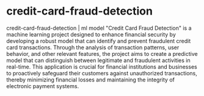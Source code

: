 # credit-card-fraud-detection
credit-card-fraud-detection | ml model
"Credit Card Fraud Detection" is a machine learning project designed to enhance financial security by developing a robust model that can identify and prevent fraudulent credit card transactions. Through the analysis of transaction patterns, user behavior, and other relevant features, the project aims to create a predictive model that can distinguish between legitimate and fraudulent activities in real-time. This application is crucial for financial institutions and businesses to proactively safeguard their customers against unauthorized transactions, thereby minimizing financial losses and maintaining the integrity of electronic payment systems.
